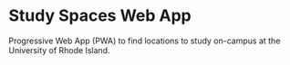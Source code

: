 # Study Spaces Web App
Progressive Web App (PWA) to find locations to study on-campus at the University of Rhode Island.
